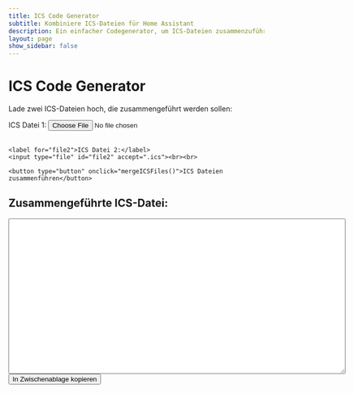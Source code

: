 ```yaml
---
title: ICS Code Generator
subtitle: Kombiniere ICS-Dateien für Home Assistant
description: Ein einfacher Codegenerator, um ICS-Dateien zusammenzuführen.
layout: page
show_sidebar: false
---
```


<h1>ICS Code Generator</h1>

<p>Lade zwei ICS-Dateien hoch, die zusammengeführt werden sollen:</p>

<form>
    <label for="file1">ICS Datei 1:</label>
    <input type="file" id="file1" accept=".ics"><br><br>

    <label for="file2">ICS Datei 2:</label>
    <input type="file" id="file2" accept=".ics"><br><br>

    <button type="button" onclick="mergeICSFiles()">ICS Dateien zusammenführen</button>
</form>

<h2>Zusammengeführte ICS-Datei:</h2>
<textarea id="output" rows="20" cols="80" readonly></textarea>
<br>
<button onclick="copyToClipboard()">In Zwischenablage kopieren</button>

<script>
function mergeICSFiles() {
    const file1 = document.getElementById('file1').files[0];
    const file2 = document.getElementById('file2').files[0];

    if (!file1 || !file2) {
        alert("Bitte beide ICS-Dateien hochladen.");
        return;
    }

    const reader1 = new FileReader();
    const reader2 = new FileReader();

    reader1.onload = function(e) {
        const data1 = e.target.result;
        reader2.onload = function(e) {
            const data2 = e.target.result;

            const mergedData = mergeICS(data1, data2);
            document.getElementById('output').value = mergedData;
        };
        reader2.readAsText(file2);
    };
    reader1.readAsText(file1);
}

function mergeICS(data1, data2) {
    const lines1 = data1.split('\n');
    const lines2 = data2.split('\n');

    let result = "";
    let veventEntries = [];

    // Beginne mit dem ersten Kalenderkopf (alle Zeilen bis BEGIN:VEVENT)
    for (let line of lines1) {
        result += line + "\n";
        if (line.trim() === "BEGIN:VEVENT") {
            break;
        }
    }

    // Füge VEVENT-Einträge aus der ersten Datei hinzu
    let insideEvent = false;
    for (let line of lines1) {
        if (line.trim() === "BEGIN:VEVENT") {
            insideEvent = true;
        }
        if (insideEvent) {
            veventEntries.push(line);
        }
        if (line.trim() === "END:VEVENT") {
            insideEvent = false;
        }
    }

    // Füge VEVENT-Einträge aus der zweiten Datei hinzu
    insideEvent = false;
    for (let line of lines2) {
        if (line.trim() === "BEGIN:VEVENT") {
            insideEvent = true;
        }
        if (insideEvent) {
            veventEntries.push(line);
        }
        if (line.trim() === "END:VEVENT") {
            insideEvent = false;
        }
    }

    // Füge VEVENT-Einträge zur Kalenderdatei hinzu
    result += veventEntries.join("\n");

    // Füge das Kalenderende hinzu
    result += "END:VCALENDAR\n";

    return result;
}

function copyToClipboard() {
    var copyText = document.getElementById("output");
    copyText.select();
    document.execCommand("copy");
    alert("ICS-Datei in die Zwischenablage kopiert!");
}
</script>
